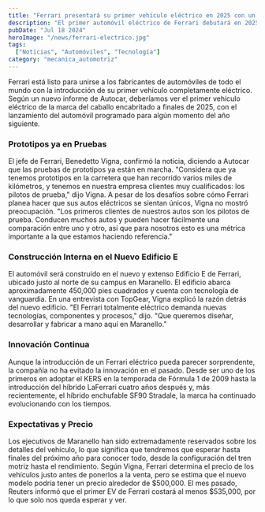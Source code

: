 ```yaml
---
title: "Ferrari presentará su primer vehículo eléctrico en 2025 con un precio aproximado de $500,000"
description: "El primer automóvil eléctrico de Ferrari debutará en 2025, marcando un hito en la historia de la marca, con un precio estimado de alrededor de $500,000."
pubDate: "Jul 18 2024"
heroImage: "/news/ferrari-electrico.jpg"
tags:
  ["Noticias", "Automóviles", "Tecnología"]
category: "mecanica_automotriz"
---
```


Ferrari está listo para unirse a los fabricantes de automóviles de todo el mundo con la introducción de su primer vehículo completamente eléctrico. Según un nuevo informe de Autocar, deberíamos ver el primer vehículo eléctrico de la marca del caballo encabritado a finales de 2025, con el lanzamiento del automóvil programado para algún momento del año siguiente.

### Prototipos ya en Pruebas

El jefe de Ferrari, Benedetto Vigna, confirmó la noticia, diciendo a Autocar que las pruebas de prototipos ya están en marcha. "Considera que ya tenemos prototipos en la carretera que han recorrido varios miles de kilómetros, y tenemos en nuestra empresa clientes muy cualificados: los pilotos de prueba," dijo Vigna. A pesar de los desafíos sobre cómo Ferrari planea hacer que sus autos eléctricos se sientan únicos, Vigna no mostró preocupación. "Los primeros clientes de nuestros autos son los pilotos de prueba. Conducen muchos autos y pueden hacer fácilmente una comparación entre uno y otro, así que para nosotros esto es una métrica importante a la que estamos haciendo referencia."

### Construcción Interna en el Nuevo Edificio E

El automóvil será construido en el nuevo y extenso Edificio E de Ferrari, ubicado justo al norte de su campus en Maranello. El edificio abarca aproximadamente 450,000 pies cuadrados y cuenta con tecnología de vanguardia. En una entrevista con TopGear, Vigna explicó la razón detrás del nuevo edificio. "El Ferrari totalmente eléctrico demanda nuevas tecnologías, componentes y procesos," dijo. "Que queremos diseñar, desarrollar y fabricar a mano aquí en Maranello."

### Innovación Continua

Aunque la introducción de un Ferrari eléctrico pueda parecer sorprendente, la compañía no ha evitado la innovación en el pasado. Desde ser uno de los primeros en adoptar el KERS en la temporada de Fórmula 1 de 2009 hasta la introducción del híbrido LaFerrari cuatro años después y, más recientemente, el híbrido enchufable SF90 Stradale, la marca ha continuado evolucionando con los tiempos.

### Expectativas y Precio

Los ejecutivos de Maranello han sido extremadamente reservados sobre los detalles del vehículo, lo que significa que tendremos que esperar hasta finales del próximo año para conocer todo, desde la configuración del tren motriz hasta el rendimiento. Según Vigna, Ferrari determina el precio de los vehículos justo antes de ponerlos a la venta, pero se estima que el nuevo modelo podría tener un precio alrededor de $500,000. El mes pasado, Reuters informó que el primer EV de Ferrari costará al menos $535,000, por lo que solo nos queda esperar y ver.